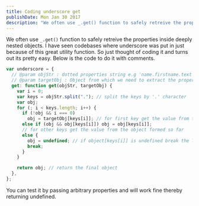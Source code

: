 ```yaml
---
title: Coding underscore get
publishDate: Mon Jan 30 2017
description: "We often use _.get() function to safely retreive the properties inside deeply nested objects. I have seen codebases where underscore was put in just because of this great utility function. So just thought of coding it and turns out its pretty easy and fun."
---
```


We often use `_.get()` function to safely retreive the properties inside deeply nested objects. I have seen codebases where underscore was put in just because of this great utility function. So just thought of coding it and turns out its pretty easy. Below is the code to do it with comments.

```js
var underscore = {
  // @param objStr : dotted properties string e.g 'name.firstname.text'
  // @param targetObj : Object from which we need to extract the properties
  get: function get(objStr, targetObj) {
    var i = 0;
    var keys = objStr.split("."); // split the keys by '.' character
    var obj;
    for (; i < keys.length; i++) {
      if (!obj && i === 0)
        obj = targetObj[keys[i]]; // for first key get the value from the object
      else if (obj && obj[keys[i]]) obj = obj[keys[i]];
      // for other keys get the value from the object formed so far
      else {
        obj = undefined; // if object[keys[i]] is undefined break the loop as going ahead script will throw error as undefined[undefined] is error
        break;
      }
    }

    return obj; // return the final object
  },
};
```

You can test it by passing arbitrary properties and will work fine thereby returning undefined.
